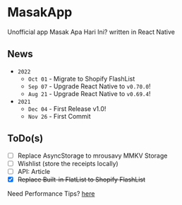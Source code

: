 # MasakApp
Unofficial app Masak Apa Hari Ini? written in React Native

## News
- `2022`
  - `Oct 01` - Migrate to Shopify FlashList
  - `Sep 07` - Upgrade React Native to `v0.70.0`!
  - `Aug 21` - Upgrade React Native to `v0.69.4`!
- `2021`
  - `Dec 04` - First Release v1.0!
  - `Nov 26` - First Commit

## ToDo(s) 
* [ ] Replace AsyncStorage to mrousavy MMKV Storage
* [ ] Wishlist (store the receipts locally)
* [ ] API: Article
* [x] ~~Replace Built-in FlatList to Shopify FlashList~~

Need Performance Tips? [here](optimizeTips.md)